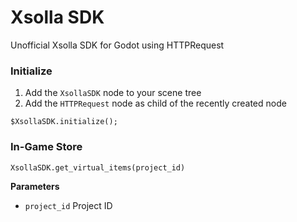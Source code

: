 # Xsolla SDK

Unofficial Xsolla SDK for Godot using HTTPRequest

### Initialize

1. Add the `XsollaSDK` node to your scene tree
2. Add the `HTTPRequest` node as child of the recently created node

```gdscript
$XsollaSDK.initialize();
```

### In-Game Store

```gdscript
XsollaSDK.get_virtual_items(project_id)
```

**Parameters**

- `project_id` Project ID
